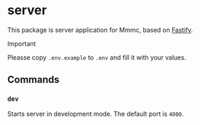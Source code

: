 # server

This package is server application for Mmmc, based on [Fastify](https://www.fastify.io/).

> [!IMPORTANT]
> Pleasse copy `.env.example` to `.env` and fill it with your values.

## Commands

### `dev`

Starts server in development mode. The default port is `4000`.
